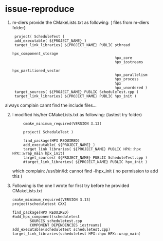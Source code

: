 # issue-reproduce

1. m-diers provide the CMakeLists.txt as following: ( files from m-diers folder)

        project( ScheduleTest )
        add_executable( ${PROJECT_NAME} )
        target_link_libraries( ${PROJECT_NAME} PUBLIC pthread
                                                      hpx_component_storage
                                                      hpx_core
                                                      hpx_iostreams
                                                      hpx_partitioned_vector
                                                      hpx_parallelism
                                                      hpx_process
                                                      hpx
                                                      hpx_unordered )
        target_sources( ${PROJECT_NAME} PUBLIC ScheduleTest.cpp )
        target_link_libraries( ${PROJECT_NAME} PUBLIC hpx_init )
      
  always complain cannt find the include files...
  
  2. I modified his/her CMakeLists.txt as following:  (lastest try folder)
  
              cmake_minimum_required(VERSION 3.13)

              project( ScheduleTest )

              find_package(HPX REQUIRED)
              add_executable( ${PROJECT_NAME} )
              target_link_libraries( ${PROJECT_NAME} PUBLIC HPX::hpx HPX::wrap_main hpx_init)
              target_sources( ${PROJECT_NAME} PUBLIC ScheduleTest.cpp )
              #target_link_libraries( ${PROJECT_NAME} PUBLIC hpx_init )
              
     which complain:   /usr/bin/ld: cannot find -lhpx_init ( no permission to add this )
     
 3. Following is the one I wrote for first try before he provided CMakeLists.txt
 
        cmake_minimum_required(VERSION 3.13)
        project(scheduletest CXX)

        find_package(HPX REQUIRED)
        #add_hpx_component(scheduletest
                SOURCES scheduletest.cpp
                COMPONENT_DEPENDENCIES iostreams)
        add_executable(scheduletest scheduletest.cpp)
        target_link_libraries(scheduletest HPX::hpx HPX::wrap_main)
       
